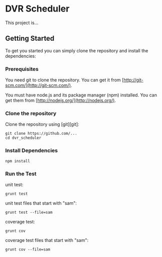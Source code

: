 # DVR Scheduler

This project is...


## Getting Started

To get you started you can simply clone the repository and install the dependencies:

### Prerequisites

You need git to clone the repository. You can get it from
[http://git-scm.com/](http://git-scm.com/).

You must have node.js and its package manager (npm) installed.  You can get them from [http://nodejs.org/](http://nodejs.org/).

### Clone the repository

Clone the repository using [git][git]:

```
git clone https://github.com/...
cd dvr_scheduler
```

### Install Dependencies

```
npm install
```

### Run the Test

unit test:
```
grunt test
```
unit test files that start with "sam":
```
grunt test --file=sam
```

coverage test:
```
grunt cov
```
coverage test files that start with "sam":
```
grunt cov --file=sam
```
